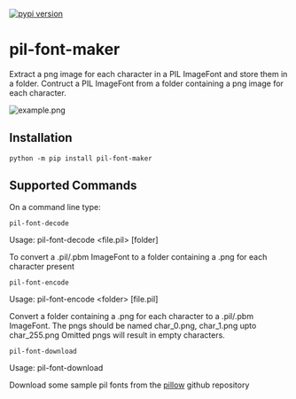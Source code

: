 [![pypi version](https://img.shields.io/pypi/v/pil-font-maker)](https://pypi.org/project/pil-font-maker/)

# pil-font-maker
Extract a png image for each character in a PIL ImageFont and store them in a folder.
Contruct a PIL ImageFont from a folder containing a png image for each character.

![example.png](pil_font_maker/example/example.png)

## Installation
`python -m pip install pil-font-maker`

## Supported Commands

On a command line type:

`pil-font-decode`

Usage: pil-font-decode &lt;file.pil&gt; [folder]

To convert a .pil/.pbm ImageFont to a folder containing a .png for each character present

`pil-font-encode`

Usage: pil-font-encode &lt;folder&gt; [file.pil]

Convert a folder containing a .png for each character to a .pil/.pbm ImageFont.
The pngs should be named char_0.png, char_1.png upto char_255.png
Omitted pngs will result in empty characters.

`pil-font-download`

Usage: pil-font-download

Download some sample pil fonts from the [pillow](https://github.com/python-pillow/Pillow/tree/main/Tests/fonts) github repository
